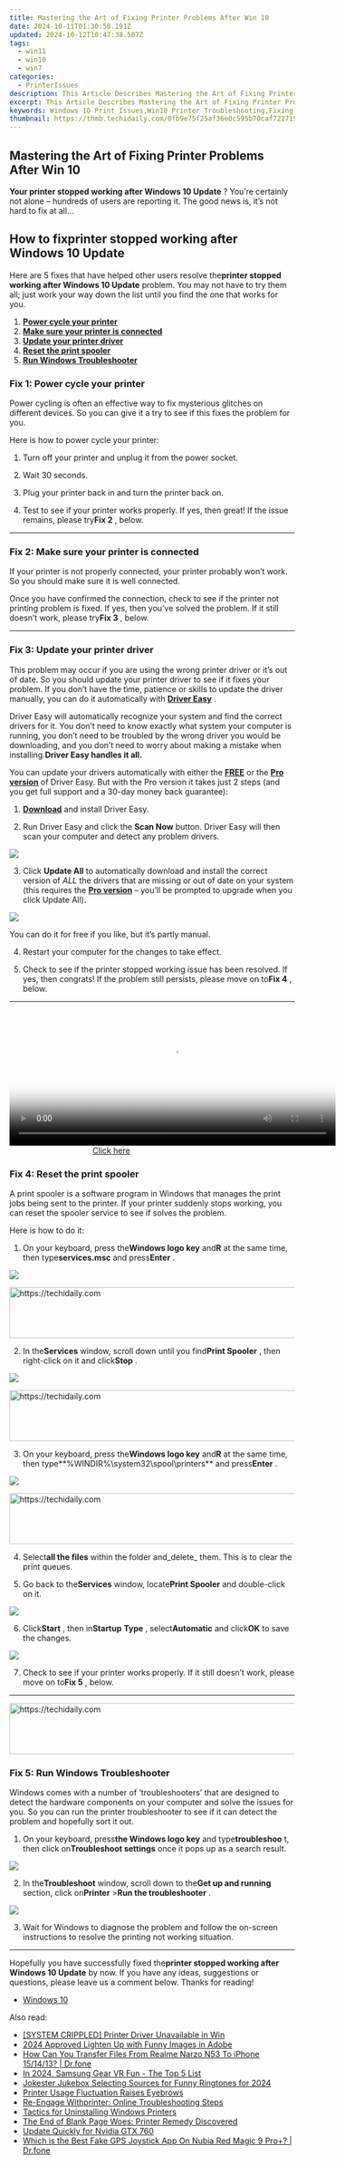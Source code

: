 ```yaml
---
title: Mastering the Art of Fixing Printer Problems After Win 10
date: 2024-10-11T01:30:58.191Z
updated: 2024-10-12T10:47:38.507Z
tags:
  - win11
  - win10
  - win7
categories:
  - PrinterIssues
description: This Article Describes Mastering the Art of Fixing Printer Problems After Win 10
excerpt: This Article Describes Mastering the Art of Fixing Printer Problems After Win 10
keywords: Windows 10 Print Issues,Win10 Printer Troubleshooting,Fixing Print Errors in Win 10,Print Problem Solutions Post Win10 Update,Win 10 Printer Fixes Guide,Advanced Troubleshooting for Win10 Print,Post Windows 10 Printer Setup Help
thumbnail: https://thmb.techidaily.com/0fb9e75f25af36e0c595b70caf722719ae176ebbaafa4088d329d674adb3fc6f.jpg
---
```


## Mastering the Art of Fixing Printer Problems After Win 10

**Your printer stopped working after Windows 10 Update** ? You’re certainly not alone – hundreds of users are reporting it. The good news is, it’s not hard to fix at all…

## How to fix**printer stopped working after Windows 10 Update**

 Here are 5 fixes that have helped other users resolve the**printer stopped working after Windows 10 Update** problem. You may not have to try them all; just work your way down the list until you find the one that works for you.

1. **[Power cycle your printer](#F1)**
2. **[Make sure your printer is connected](#F2)**
3. **[Update your printer driver](#F3)**
4. **[Reset the print spooler](#F4)**
5. **[Run Windows Troubleshooter](#F5)**

### Fix 1: Power cycle your printer

 Power cycling is often an effective way to fix mysterious glitches on different devices. So you can give it a try to see if this fixes the problem for you.

Here is how to power cycle your printer:

1) Turn off your printer and unplug it from the power socket.

2) Wait 30 seconds.

3) Plug your printer back in and turn the printer back on.

4) Test to see if your printer works properly. If yes, then great! If the issue remains, please try**Fix 2** , below.

---

### Fix 2: Make sure your printer is connected

 If your printer is not properly connected, your printer probably won’t work. So you should make sure it is well connected.

 Once you have confirmed the connection, check to see if the printer not printing problem is fixed. If yes, then you’ve solved the problem. If it still doesn’t work, please try**Fix 3** , below.

---

### Fix 3: Update your printer driver

 This problem may occur if you are using the wrong printer driver or it’s out of date. So you should update your printer driver to see if it fixes your problem. If you don’t have the time, patience or skills to update the driver manually, you can do it automatically with **[Driver Easy](https://tools.techidaily.com/drivereasy/download/)**  .

 Driver Easy will automatically recognize your system and find the correct drivers for it. You don’t need to know exactly what system your computer is running, you don’t need to be troubled by the wrong driver you would be downloading, and you don’t need to worry about making a mistake when installing.**Driver Easy handles it all.**

 You can update your drivers automatically with either the [**FREE**](https://tools.techidaily.com/drivereasy/download/) or the [**Pro version**](https://tools.techidaily.com/drivereasy/download/) of Driver Easy. But with the Pro version it takes just 2 steps (and you get full support and a 30-day money back guarantee):

 1) **[Download](https://tools.techidaily.com/drivereasy/download/)**  and install Driver Easy.

 2) Run Driver Easy and click the **Scan Now** button. Driver Easy will then scan your computer and detect any problem drivers.

![](https://images.drivereasy.com/wp-content/uploads/2019/05/Snap19-1.png)

 3) Click **Update All** to automatically download and install the correct version of _ALL_ the drivers that are missing or out of date on your system (this requires the [**Pro version**](https://tools.techidaily.com/drivereasy/download/) – you’ll be prompted to upgrade when you click Update All).

![](https://images.drivereasy.com/wp-content/uploads/2019/09/image-188.png)

 You can do it for free if you like, but it’s partly manual.

4) Restart your computer for the changes to take effect.

5) Check to see if the printer stopped working issue has been resolved. If yes, then congrats! If the problem still persists, please move on to**Fix 4** , below.

---

<!-- affiliate ads begin -->
<span id="1993645">
					<video width="576" height="240" style="cursor:pointer"
           poster="//a.impactradius-go.com/display-clicktoplayimage/1993645.png"
           onclick="if(!this.playClicked){this.play();this.setAttribute('controls',true);this.playClicked=true;}">
	   <source src="//a.impactradius-go.com/display-ad/22993-1993645">
	   <img src="//a.impactradius-go.com/display-clicktoplayimage/1993645.png" style="border: none; height: 100%; width: 100%; object-fit: contain">
	</video>
	<div style="width:360px;text-align:center"><a href="javascript:window.open(decodeURIComponent('https%3A%2F%2Fhomestyler.sjv.io%2Fc%2F5597632%2F1993645%2F22993'), '_blank');void(0);">Click here</a></div>
</span>
<img height="0" width="0" src="https://imp.pxf.io/i/5597632/1993645/22993" style="position:absolute;visibility:hidden;" border="0" />
<!-- affiliate ads end -->

### Fix 4: Reset the print spooler

 A print spooler is a software program in Windows that manages the print jobs being sent to the printer. If your printer suddenly stops working, you can reset the spooler service to see if solves the problem.

Here is how to do it:

 1) On your keyboard, press the**Windows logo key** and**R** at the same time, then type**services.msc** and press**Enter** .

![](https://images.drivereasy.com/wp-content/uploads/2019/09/image-193.png)

<!-- affiliate ads begin -->
<a href="https://appsumo.8odi.net/c/5597632/2151854/7443" target="_top" id="2151854">
  <img src="//a.impactradius-go.com/display-ad/7443-2151854" border="0" alt="https://techidaily.com" width="600" height="90"/>
</a>
<img height="0" width="0" src="https://appsumo.8odi.net/i/5597632/2151854/7443" style="position:absolute;visibility:hidden;" border="0" />
<!-- affiliate ads end -->

 2) In the**Services** window, scroll down until you find**Print Spooler** , then right-click on it and click**Stop** .

![](https://images.drivereasy.com/wp-content/uploads/2019/09/image-194.png)

<!-- affiliate ads begin -->
<a href="https://imp.i357552.net/c/5597632/1030129/11832" target="_top" id="1030129">
  <img src="//a.impactradius-go.com/display-ad/11832-1030129" border="0" alt="https://techidaily.com" width="720" height="90"/>
</a>
<img height="0" width="0" src="https://imp.i357552.net/i/5597632/1030129/11832" style="position:absolute;visibility:hidden;" border="0" />
<!-- affiliate ads end -->

 3) On your keyboard, press the**Windows logo key** and**R** at the same time, then type**%WINDIR%\\system32\\spool\\printers** and press**Enter** .

![](https://images.drivereasy.com/wp-content/uploads/2019/09/image-195.png)

<!-- affiliate ads begin -->
<a href="https://aligracehair.sjv.io/c/5597632/1934258/19272" target="_top" id="1934258">
  <img src="//a.impactradius-go.com/display-ad/19272-1934258" border="0" alt="https://techidaily.com" width="728" height="90"/>
</a>
<img height="0" width="0" src="https://aligracehair.sjv.io/i/5597632/1934258/19272" style="position:absolute;visibility:hidden;" border="0" />
<!-- affiliate ads end -->

 4) Select**all the files** within the folder and_delete_ them. This is to clear the print queues.

 5) Go back to the**Services** window, locate**Print Spooler** and double-click on it.

![](https://images.drivereasy.com/wp-content/uploads/2019/09/image-197.png)

 6) Click**Start** , then in**Startup** **Type** , select**Automatic** and click**OK** to save the changes.

![](https://images.drivereasy.com/wp-content/uploads/2019/09/image-198.png)

 7) Check to see if your printer works properly. If it still doesn’t work, please move on to**Fix 5** , below.

---

<!-- affiliate ads begin -->
<a href="https://aidotcom.pxf.io/c/5597632/2134500/19576" target="_top" id="2134500">
  <img src="//a.impactradius-go.com/display-ad/19576-2134500" border="0" alt="https://techidaily.com" width="600" height="90"/>
</a>
<img height="0" width="0" src="https://aidotcom.pxf.io/i/5597632/2134500/19576" style="position:absolute;visibility:hidden;" border="0" />
<!-- affiliate ads end -->

### Fix 5: Run Windows Troubleshooter

 Windows comes with a number of ‘troubleshooters’ that are designed to detect the hardware components on your computer and solve the issues for you. So you can run the printer troubleshooter to see if it can detect the problem and hopefully sort it out.

 1) On your keyboard, press**the Windows logo key** and type**troubleshoo** t, then click on**Troubleshoot settings** once it pops up as a search result.

![](https://images.drivereasy.com/wp-content/uploads/2019/09/image-208.png)

 2) In the**Troubleshoot** window, scroll down to the**Get up and running** section, click on**Printer** \>**Run the troubleshooter** .

![](https://images.drivereasy.com/wp-content/uploads/2019/09/image-209.png)

 3) Wait for Windows to diagnose the problem and follow the on-screen instructions to resolve the printing not working situation.

---

 Hopefully you have successfully fixed the**printer stopped working after Windows 10 Update**  by now. If you have any ideas, suggestions or questions, please leave us a comment below. Thanks for reading!

* [Windows 10](https://tools.techidaily.com/drivereasy/download/)

<ins class="adsbygoogle"
     style="display:block"
     data-ad-format="autorelaxed"
     data-ad-client="ca-pub-7571918770474297"
     data-ad-slot="1223367746"></ins>

<ins class="adsbygoogle"
     style="display:block"
     data-ad-client="ca-pub-7571918770474297"
     data-ad-slot="8358498916"
     data-ad-format="auto"
     data-full-width-responsive="true"></ins>

<span class="atpl-alsoreadstyle">Also read:</span>
<div><ul>
<li><a href="https://printer-issues.techidaily.com/system-crippled-printer-driver-unavailable-in-win/"><u>[SYSTEM CRIPPLED] Printer Driver Unavailable in Win</u></a></li>
<li><a href="https://fox-hovers.techidaily.com/2024-approved-lighten-up-with-funny-images-in-adobe/"><u>2024 Approved Lighten Up with Funny Images in Adobe</u></a></li>
<li><a href="https://blog-min.techidaily.com/how-can-you-transfer-files-from-realme-narzo-n53-to-iphone-151413-drfone-by-drfone-transfer-from-android-transfer-from-android/"><u>How Can You Transfer Files From Realme Narzo N53 To iPhone 15/14/13? | Dr.fone</u></a></li>
<li><a href="https://extra-support.techidaily.com/in-2024-samsung-gear-vr-fun-the-top-5-list/"><u>In 2024, Samsung Gear VR Fun - The Top 5 List</u></a></li>
<li><a href="https://extra-skills.techidaily.com/jokester-jukebox-selecting-sources-for-funny-ringtones-for-2024/"><u>Jokester Jukebox Selecting Sources for Funny Ringtones for 2024</u></a></li>
<li><a href="https://printer-issues.techidaily.com/printer-usage-fluctuation-raises-eyebrows/"><u>Printer Usage Fluctuation Raises Eyebrows</u></a></li>
<li><a href="https://printer-issues.techidaily.com/re-engage-withprinter-online-troubleshooting-steps/"><u>Re-Engage Withprinter: Online Troubleshooting Steps</u></a></li>
<li><a href="https://printer-issues.techidaily.com/tactics-for-uninstalling-windows-printers/"><u>Tactics for Uninstalling Windows Printers</u></a></li>
<li><a href="https://printer-issues.techidaily.com/the-end-of-blank-page-woes-printer-remedy-discovered/"><u>The End of Blank Page Woes: Printer Remedy Discovered</u></a></li>
<li><a href="https://driver-install.techidaily.com/update-quickly-for-nvidia-gtx-760/"><u>Update Quickly for Nvidia GTX 760</u></a></li>
<li><a href="https://fake-location.techidaily.com/which-is-the-best-fake-gps-joystick-app-on-nubia-red-magic-9-proplus-drfone-by-drfone-virtual-android/"><u>Which is the Best Fake GPS Joystick App On Nubia Red Magic 9 Pro+? | Dr.fone</u></a></li>
</ul></div>

